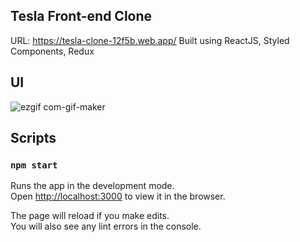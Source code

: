 ## Tesla Front-end Clone
URL: https://tesla-clone-12f5b.web.app/
Built using ReactJS, Styled Components, Redux

## UI

![ezgif com-gif-maker](https://user-images.githubusercontent.com/2413196/146759515-6aa52b7a-ab04-4b28-be67-ed9d7b94ed54.gif)

### 

## Scripts
### `npm start`

Runs the app in the development mode.<br />
Open [http://localhost:3000](http://localhost:3000) to view it in the browser.

The page will reload if you make edits.<br />
You will also see any lint errors in the console.

